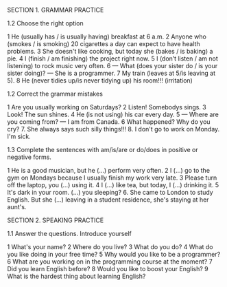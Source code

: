 SECTION 1. GRAMMAR PRACTICE

1.2  Choose the right option

1 He (usually has / is usually having) breakfast at 6 a.m.
2 Anyone who (smokes / is smoking) 20 cigarettes a day can expect to have health problems.
3 She doesn't like cooking, but today she (bakes / is baking) a pie.
4 I (finish / am finishing) the project right now.
5 I (don’t listen / am not listening) to rock music very often.
6 — What (does your sister do / is your sister doing)?
— She is a programmer.
7 My train (leaves at 5/is leaving at 5).
8 He (never tidies up/is never tidying up) his room!!! (irritation)


1.2 Correct the grammar mistakes 

1 Are you usually working on Saturdays?
2 Listen! Somebodys sings.
3 Look! The sun shines.
4 He (is not using) his car every day.
5 — Where are you coming from?
— I am from Canada.
6 What happened? Why do you cry?
7. She always says such silly things!!! 
8. I don't go to work on Monday. I'm sick. 

1.3 Complete the sentences with am/is/are or do/does in positive or negative forms.

1 He is a good musician, but he (…) perform very often.
2 I (…) go to the gym on Mondays because I usually finish my work very late.
3 Please turn off the laptop, you (…) using it.
4 I (…) like tea, but today, I (…) drinking it.
5 It's dark in your room. (…) you sleeping?
6. She came to London to study English. But she (...) leaving in a student residence, she's staying at her aunt's. 

SECTION 2. SPEAKING PRACTICE

1.1  Answer the questions. Introduce yourself

1 What's your name? 
2 Where do you live?
3 What do you do?
4 What do you like doing in your free time?
5 Why would you like to be a programmer? 
6 What are you working on in the programming course at the moment? 
7 Did you learn English before?
8 Would you like to boost your English?
9 What is the hardest thing about learning English?
